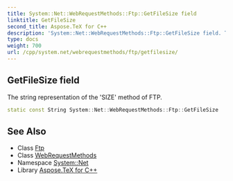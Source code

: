 ```yaml
---
title: System::Net::WebRequestMethods::Ftp::GetFileSize field
linktitle: GetFileSize
second_title: Aspose.TeX for C++
description: 'System::Net::WebRequestMethods::Ftp::GetFileSize field. The string representation of the ''SIZE'' method of FTP in C++.'
type: docs
weight: 700
url: /cpp/system.net/webrequestmethods/ftp/getfilesize/
---
```

## GetFileSize field


The string representation of the 'SIZE' method of FTP.

```cpp
static const String System::Net::WebRequestMethods::Ftp::GetFileSize
```

## See Also

* Class [Ftp](../)
* Class [WebRequestMethods](../../)
* Namespace [System::Net](../../../)
* Library [Aspose.TeX for C++](../../../../)

